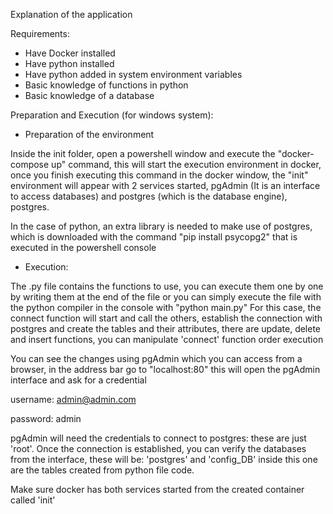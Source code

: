 Explanation of the application

Requirements:
- Have Docker installed
- Have python installed
- Have python added in system environment variables
- Basic knowledge of functions in python
- Basic knowledge of a database

Preparation and Execution (for windows system):
- Preparation of the environment

Inside the init folder, open a powershell window and execute the "docker-compose up" command, this will start the execution environment in docker, once you finish executing this command in the docker window, the "init" environment will appear with 2 services started, pgAdmin (It is an interface to access databases) and postgres (which is the database engine), postgres.

In the case of python, an extra library is needed to make use of postgres, which is downloaded with the command "pip install psycopg2" that is executed in the powershell console

- Execution:

The .py file contains the functions to use, you can execute them one by one by writing them at the end of the file or you can simply execute the file with the python compiler in the console with "python main.py"
For this case, the connect function will start and call the others, establish the connection with postgres and create the tables and their attributes, there are update, delete and insert functions, you can manipulate 'connect' function order execution 

You can see the changes using pgAdmin which you can access from a browser, in the address bar go to "localhost:80" this will open the pgAdmin interface and ask for a credential

username: admin@admin.com

password: admin

pgAdmin will need the credentials to connect to postgres: these are just 'root'.
Once the connection is established, you can verify the databases from the interface, these will be: 'postgres' and 'config_DB' inside this one are the tables created from python file code.

Make sure docker has both services started from the created container called 'init'